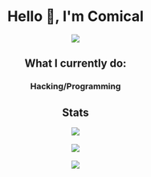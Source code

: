 <h1 align="center">Hello 👋, I'm Comical</h1>

<p align="center">
  <img align="center" src="https://github.com/ComicalSGT/ComicalSGT/assets/151361634/48e8396b-dc94-4c7c-b780-c7cb3884b70b">
</p>

<h2 align="center">What I currently do:</h2>

<h3 align="center">Hacking/Programming</h3>

<h2 align="center">Stats</h2>

<p align="center">
  <img align="center" src="https://github-readme-stats.vercel.app/api?username=ComicalSGT&show_icons=true&theme=transparent&include_all_commits=true">
  <br><br>
  <img align="center" src="https://github-readme-stats.vercel.app/api/top-langs/?username=ComicalSGT&theme=transparent">
  <br><br>
  <img align="center" src="https://github-readme-streak-stats.herokuapp.com/?user=ComicalSGT&theme=transparent">
</p>

